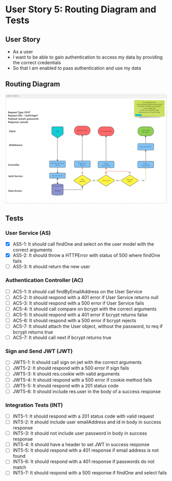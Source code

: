 # User Story 5: Routing Diagram and Tests

## User Story

- As a user
- I want to be able to gain authentication to access my data by providing the correct credentials
- So that I am enabled to pass authentication and use my data

## Routing Diagram

![User story 5 Routing diagram](./images/user-story-5-routing-diagram.PNG)

## Tests

### User Service (AS)

- [x] AS5-1: It should call findOne and select on the user model with the correct arguments
- [x] AS5-2: It should throw a HTTPError with status of 500 where findOne fails
- [ ] AS5-3: It should return the new user

### Authentication Controller (AC)

- [ ] AC5-1: It should call findByEmailAddress on the User Service
- [ ] AC5-2: It should respond with a 401 error if User Service returns null
- [ ] AC5-3: It should respond with a 500 error if User Service fails
- [ ] AC5-4: It should call compare on bcrypt with the correct arguments
- [ ] AC5-5: It should respond with a 401 error if bcrypt returns false
- [ ] AC5-6: It should respond with a 500 error if bcrypt rejects
- [ ] AC5-7: It should attach the User object, without the password, to req if bcrypt returns true
- [ ] AC5-7: It should call next if bcrypt returns true

### Sign and Send JWT (JWT)

- [ ] JWT5-1: It should call sign on jwt with the correct arguments
- [ ] JWT5-2: It should respond with a 500 error if sign fails
- [ ] JWT5-3: It should res.cookie with valid arguments
- [ ] JWT5-4: It should respond with a 500 error if cookie method fails
- [ ] JWT5-5: It should respond with a 201 status code
- [ ] JWT5-6: It should include res.user in the body of a success response

### Integration Tests (INT)

- [ ] INT5-1: It should respond with a 201 status code with valid request
- [ ] INT5-2: It should include user emailAddress and id in body in success response
- [ ] INT5-3: It should not include user password in body in success response
- [ ] INT5-4: It should have a header to set JWT in success response
- [ ] INT5-5: It should respond with a 401 response if email address is not found
- [ ] INT5-6: It should respond with a 401 response if passwords do not match
- [ ] INT5-7: It should respond with a 500 response if findOne and select fails
